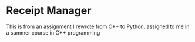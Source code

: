 # Receipt Manager

This is from an assignment I rewrote from C++ to Python, assigned to me in a summer course in C++ programming

